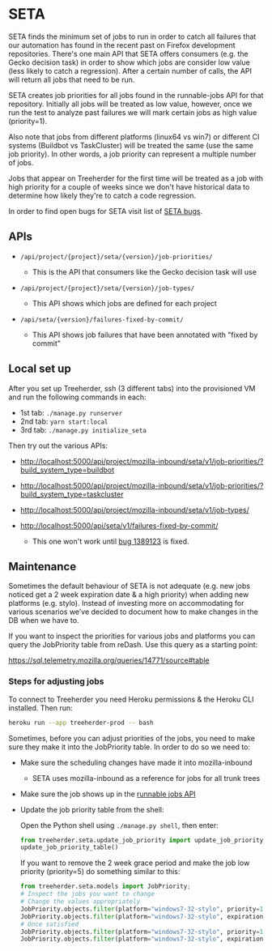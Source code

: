 # SETA

SETA finds the minimum set of jobs to run in order to catch all failures that our automation has found in the recent past on Firefox development repositories.
There's one main API that SETA offers consumers (e.g. the Gecko decision task) in order to show which jobs are consider low value
(less likely to catch a regression). After a certain number of calls, the API will return all jobs that need to be run.

SETA creates job priorities for all jobs found in the runnable-jobs API for that repository.
Initially all jobs will be treated as low value, however, once we run the test to analyze past
failures we will mark certain jobs as high value (priority=1).

Also note that jobs from different platforms (linux64 vs win7) or different CI systems (Buildbot vs TaskCluster)
will be treated the same (use the same job priority). In other words, a job priority can represent a multiple
number of jobs.

Jobs that appear on Treeherder for the first time will be treated as a job with high priority for a couple of
weeks since we don't have historical data to determine how likely they're to catch a code regression.

In order to find open bugs for SETA visit list of [SETA bugs].

[seta bugs]: https://bugzilla.mozilla.org/buglist.cgi?product=Tree%20Management&component=Treeherder%3A%20SETA&resolution=---

## APIs

- `/api/project/{project}/seta/{version}/job-priorities/`

  - This is the API that consumers like the Gecko decision task will use

- `/api/project/{project}/seta/{version}/job-types/`

  - This API shows which jobs are defined for each project

- `/api/seta/{version}/failures-fixed-by-commit/`

  - This API shows job failures that have been annotated with "fixed by commit"

## Local set up

After you set up Treeherder, ssh (3 different tabs) into the provisioned VM and run the following commands in each:

- 1st tab: `./manage.py runserver`
- 2nd tab: `yarn start:local`
- 3rd tab: `./manage.py initialize_seta`

Then try out the various APIs:

- <http://localhost:5000/api/project/mozilla-inbound/seta/v1/job-priorities/?build_system_type=buildbot>
- <http://localhost:5000/api/project/mozilla-inbound/seta/v1/job-priorities/?build_system_type=taskcluster>
- <http://localhost:5000/api/project/mozilla-inbound/seta/v1/job-types/>
- <http://localhost:5000/api/seta/v1/failures-fixed-by-commit/>

  - This one won't work until [bug 1389123] is fixed.

[bug 1389123]: https://bugzilla.mozilla.org/show_bug.cgi?id=1389123

## Maintenance

Sometimes the default behaviour of SETA is not adequate (e.g. new jobs noticed get a 2 week expiration date & a high priority)
when adding new platforms (e.g. stylo).
Instead of investing more on accommodating for various scenarios we’ve decided to document how to make changes in the DB when we have to.

If you want to inspect the priorities for various jobs and platforms you can query the JobPriority table from reDash.
Use this query as a starting point:

<https://sql.telemetry.mozilla.org/queries/14771/source#table>

### Steps for adjusting jobs

To connect to Treeherder you need Heroku permissions & the Heroku CLI installed. Then run:

```bash
heroku run --app treeherder-prod -- bash
```

Sometimes, before you can adjust priorities of the jobs, you need to make sure they make it into the JobPriority table.
In order to do so we need to:

- Make sure the scheduling changes have made it into mozilla-inbound

  - SETA uses mozilla-inbound as a reference for jobs for all trunk trees

- Make sure the job shows up in the [runnable jobs API]

- Update the job priority table from the shell:

  Open the Python shell using `./manage.py shell`, then enter:

  ```python
  from treeherder.seta.update_job_priority import update_job_priority_table
  update_job_priority_table()
  ```

  If you want to remove the 2 week grace period and make the job low priority (priority=5) do something similar to this:

  ```python
  from treeherder.seta.models import JobPriority;
  # Inspect the jobs you want to change
  # Change the values appropriately
  JobPriority.objects.filter(platform="windows7-32-stylo", priority=1)
  JobPriority.objects.filter(platform="windows7-32-stylo", expiration_date__isnull=False)
  # Once satisfied
  JobPriority.objects.filter(platform="windows7-32-stylo", priority=1).update(priority=5);
  JobPriority.objects.filter(platform="windows7-32-stylo", expiration_date__isnull=False).update(expiration_date=None)
  ```

[runnable jobs api]: https://treeherder.mozilla.org/api/project/mozilla-inbound/runnable_jobs/
